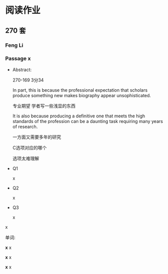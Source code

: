 # 阅读作业

## 270 套

### Feng Li

### Passage x

- Abstract:

  270-169 3分34 

  In part, this is because the professional expectation that scholars produce something new makes biography appear unsophisticated.

  专业期望 学者写一些浅显的东西

  It is also because producing a definitive one that meets the high standards of the profession can be a daunting task requiring many years of research. 

  一方面又需要多年的研究

  C选项对应的哪个 

  选项太难理解

- Q1

  x

- Q2

  x

- Q3

  x

x

单词:

**x** x

**x** x

**x** x